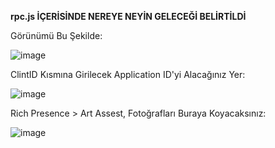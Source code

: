 **rpc.js İÇERİSİNDE NEREYE NEYİN GELECEĞİ BELİRTİLDİ**

Görünümü Bu Şekilde:

![image](https://user-images.githubusercontent.com/69751083/164498277-80ac3c0b-1477-4516-9589-e3225094c4f4.png)

ClintID Kısmına Girilecek Application ID'yi Alacağınız Yer:

![image](https://user-images.githubusercontent.com/69751083/164498773-a61d768e-a050-4b77-a53a-681c6432879b.png)

Rich Presence > Art Assest, Fotoğrafları Buraya Koyacaksınız:

![image](https://user-images.githubusercontent.com/69751083/164499206-7f385032-5d50-4c91-8113-7c01b9af7d87.png)



